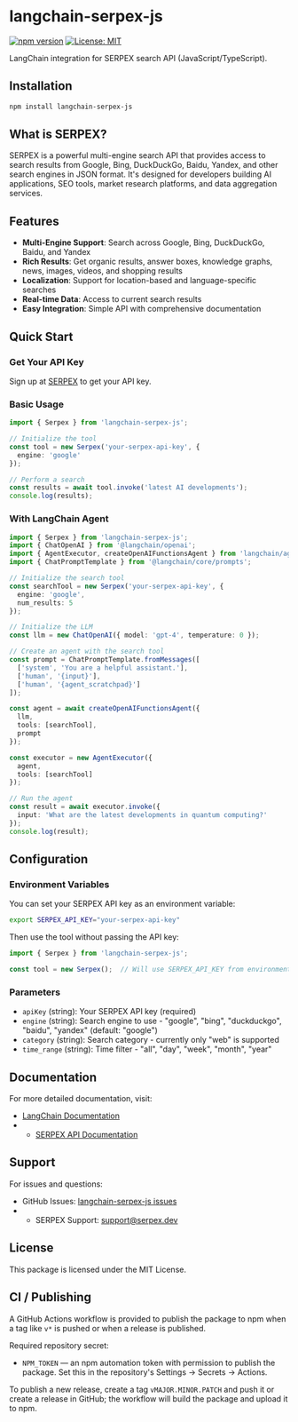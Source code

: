 # langchain-serpex-js

[![npm version](https://img.shields.io/npm/v/langchain-serpex-js)](https://www.npmjs.com/package/langchain-serpex-js)
[![License: MIT](https://img.shields.io/badge/License-MIT-yellow.svg)](https://opensource.org/licenses/MIT)

LangChain integration for SERPEX search API (JavaScript/TypeScript).

## Installation

```bash
npm install langchain-serpex-js
```

## What is SERPEX?

SERPEX is a powerful multi-engine search API that provides access to search results from Google, Bing, DuckDuckGo, Baidu, Yandex, and other search engines in JSON format. It's designed for developers building AI applications, SEO tools, market research platforms, and data aggregation services.

## Features

- **Multi-Engine Support**: Search across Google, Bing, DuckDuckGo, Baidu, and Yandex
- **Rich Results**: Get organic results, answer boxes, knowledge graphs, news, images, videos, and shopping results
- **Localization**: Support for location-based and language-specific searches
- **Real-time Data**: Access to current search results
- **Easy Integration**: Simple API with comprehensive documentation

## Quick Start

### Get Your API Key

Sign up at [SERPEX](https://serpex.dev) to get your API key.

### Basic Usage

```typescript
import { Serpex } from 'langchain-serpex-js';

// Initialize the tool
const tool = new Serpex('your-serpex-api-key', {
  engine: 'google'
});

// Perform a search
const results = await tool.invoke('latest AI developments');
console.log(results);
```

### With LangChain Agent

```typescript
import { Serpex } from 'langchain-serpex-js';
import { ChatOpenAI } from '@langchain/openai';
import { AgentExecutor, createOpenAIFunctionsAgent } from 'langchain/agents';
import { ChatPromptTemplate } from '@langchain/core/prompts';

// Initialize the search tool
const searchTool = new Serpex('your-serpex-api-key', {
  engine: 'google',
  num_results: 5
});

// Initialize the LLM
const llm = new ChatOpenAI({ model: 'gpt-4', temperature: 0 });

// Create an agent with the search tool
const prompt = ChatPromptTemplate.fromMessages([
  ['system', 'You are a helpful assistant.'],
  ['human', '{input}'],
  ['human', '{agent_scratchpad}']
]);

const agent = await createOpenAIFunctionsAgent({
  llm,
  tools: [searchTool],
  prompt
});

const executor = new AgentExecutor({
  agent,
  tools: [searchTool]
});

// Run the agent
const result = await executor.invoke({
  input: 'What are the latest developments in quantum computing?'
});
console.log(result);
```

## Configuration

### Environment Variables

You can set your SERPEX API key as an environment variable:

```bash
export SERPEX_API_KEY="your-serpex-api-key"
```

Then use the tool without passing the API key:

```typescript
import { Serpex } from 'langchain-serpex-js';

const tool = new Serpex();  // Will use SERPEX_API_KEY from environment
```

### Parameters

- `apiKey` (string): Your SERPEX API key (required)
- `engine` (string): Search engine to use - "google", "bing", "duckduckgo", "baidu", "yandex" (default: "google")
- `category` (string): Search category - currently only "web" is supported
- `time_range` (string): Time filter - "all", "day", "week", "month", "year"

## Documentation

For more detailed documentation, visit:
- [LangChain Documentation](https://js.langchain.com)
- - [SERPEX API Documentation](https://serpex.dev/docs)

## Support

For issues and questions:
- GitHub Issues: [langchain-serpex-js issues](https://github.com/divyeshradadiya/langchain-serpex-js/issues)
- - SERPEX Support: [support@serpex.dev](mailto:support@serpex.dev)

## License

This package is licensed under the MIT License.

## CI / Publishing

A GitHub Actions workflow is provided to publish the package to npm when a tag like `v*` is pushed or when a release is published.

Required repository secret:
- `NPM_TOKEN` — an npm automation token with permission to publish the package. Set this in the repository's Settings → Secrets → Actions.

To publish a new release, create a tag `vMAJOR.MINOR.PATCH` and push it or create a release in GitHub; the workflow will build the package and upload it to npm.